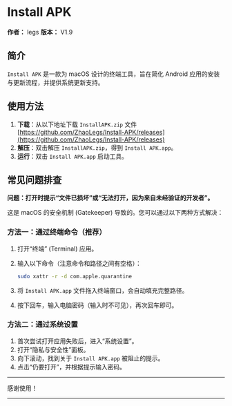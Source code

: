 # Install APK

**作者：** legs
**版本：** V1.9

## 简介

`Install APK` 是一款为 macOS 设计的终端工具，旨在简化 Android 应用的安装与更新流程，并提供系统更新支持。

## 使用方法

1. **下载**：从以下地址下载 `InstallAPK.zip` 文件
   [https://github.com/ZhaoLegs/Install-APK/releases](https://github.com/ZhaoLegs/Install-APK/releases)
2. **解压**：双击解压 `InstallAPK.zip`，得到 `Install APK.app`。
3. **运行**：双击 `Install APK.app` 启动工具。

## 常见问题排查

**问题：打开时提示“文件已损坏”或“无法打开，因为来自未经验证的开发者”。**

这是 macOS 的安全机制 (Gatekeeper) 导致的。您可以通过以下两种方式解决：

### 方法一：通过终端命令（推荐）

1. 打开“终端” (Terminal) 应用。
2. 输入以下命令（注意命令和路径之间有空格）：

   ```bash
   sudo xattr -r -d com.apple.quarantine 
   ```
3. 将 `Install APK.app` 文件拖入终端窗口，会自动填充完整路径。
4. 按下回车，输入电脑密码（输入时不可见），再次回车即可。

### 方法二：通过系统设置

1. 首次尝试打开应用失败后，进入“系统设置”。
2. 打开“隐私与安全性”面板。
3. 向下滚动，找到关于 `Install APK.app` 被阻止的提示。
4. 点击“仍要打开”，并根据提示输入密码。

---

感谢使用！

---
